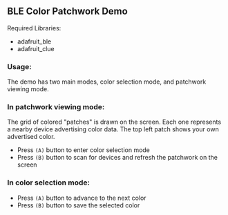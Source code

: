 BLE Color Patchwork Demo
---
Required Libraries:
 - adafruit_ble
 - adafruit_clue
 
### Usage: 
The demo has two main modes, color selection mode, and patchwork viewing mode. 

### In patchwork viewing mode:
The grid of colored "patches" is drawn on the screen. Each one represents a nearby device advertising color data. The top left patch shows your own advertised color. 
 - Press `(A)` button to enter color selection mode
 - Press `(B)` button to scan for devices and refresh the patchwork on the screen

 
 
### In color selection mode: 
 - Press `(A)` button to advance to the next color
 - Press `(B)` button to save the selected color
